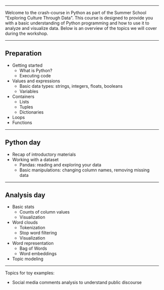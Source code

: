 _____

Welcome to the crash-course in Python as part of the Summer School "Exploring Culture Through Data". This course is designed to provide you with a basic understanding of Python programming and how to use it to analyze and visualize data. Below is an overview of the topics we will cover during the workshop.

_______

## Preparation 
- Getting started 
    - What is Python? 
    - Executing code 
- Values and expressions 
    - Basic data types: strings, integers, floats, booleans
    - Variables 
- Containers 
    - Lists
    - Tuples
    - Dictionaries 
- Loops
- Functions

___________
## Python day 
- Recap of introductory materials
- Working with a dataset
    - Pandas: reading and exploring your data
    - Basic manipulations: changing column names, removing missing data

___________
## Analysis day
- Basic stats 
    - Counts of column values 
    - Visualization 
- Word clouds 
    - Tokenization 
    - Stop word filtering 
    - Visualization
- Word representation
    - Bag of Words
    - Word embeddings 
- Topic modeling
______

Topics for toy examples: 
- Social media comments analysis to understand public discourse 
